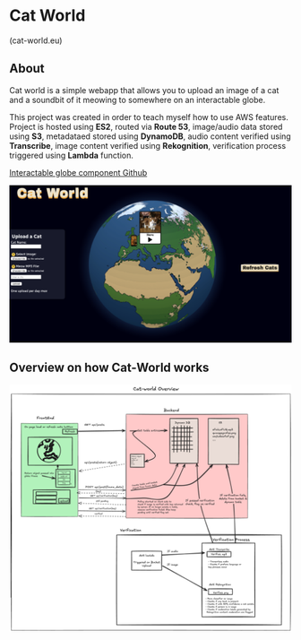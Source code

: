 # Cat World
(cat-world.eu)
## About
Cat world is a simple webapp that allows you to upload an image of a cat and a soundbit of it meowing to somewhere on an interactable globe. 

This project was created in order to teach myself how to use AWS features. Project is hosted using **ES2**, routed via **Route 53**, image/audio data stored using **S3**, metadataed stored using **DynamoDB**, audio content verified using **Transcribe**, image content verified using **Rekognition**, verification process triggered using **Lambda** function.

[Interactable globe component Github](https://github.com/vasturiano/globe.gl)

![[catworld image]](img/cat-world.png)

## Overview on how Cat-World works
![[overview]](img/overview.png)


